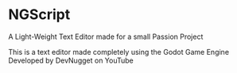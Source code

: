 # NGScript
A Light-Weight Text Editor made for a small Passion Project

This is a text editor made completely using the Godot Game Engine
Developed by DevNugget on YouTube
